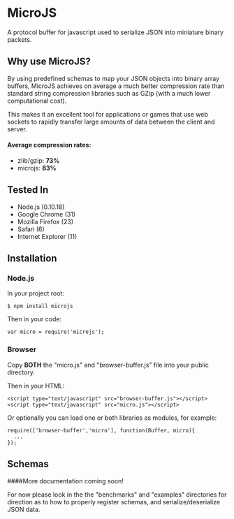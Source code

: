 MicroJS
==========================

A protocol buffer for javascript used to serialize JSON into miniature binary packets.


Why use MicroJS?
--------

By using predefined schemas to map your JSON objects into binary array buffers, MicroJS achieves on average a much better compression rate
than standard string compression libraries such as GZip (with a much lower computational cost).

This makes it an excellent tool for applications or games that use web sockets to rapidly transfer large amounts of data between the client and server.

#### Average compression rates:

- zlib/gzip: **73%**
- microjs: **83%**


Tested In
--------

- Node.js (0.10.18)
- Google Chrome (31)
- Mozilla Firefox (23)
- Safari (6)
- Internet Explorer (11)


Installation
---------

### Node.js

In your project root:

    $ npm install microjs

Then in your code:

    var micro = require('microjs');


### Browser

Copy **BOTH** the "micro.js" and "browser-buffer.js" file into your public directory.

Then in your HTML:

    <script type="text/javascript" src="browser-buffer.js"></script>
    <script type="text/javascript" src="micro.js"></script>

Or optionally you can load one or both libraries as modules, for example:

    require(['browser-buffer','micro'], function(Buffer, micro){
      ...
    });

Schemas
---------

####More documentation coming soon!

For now please look in the the "benchmarks" and "examples" directories for direction as to how to properly register schemas, and serialize/deserialize JSON data.



